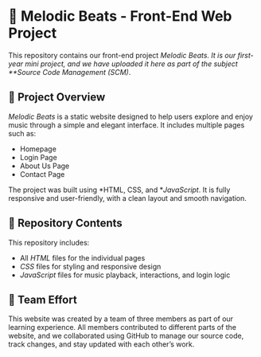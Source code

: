 # 🎵 Melodic Beats - Front-End Web Project
This repository contains our front-end project *Melodic Beats. It is our first-year mini project, and we have uploaded it here as part of the subject **Source Code Management (SCM)*.
## 📌 Project Overview
*Melodic Beats* is a static website designed to help users explore and enjoy music through a simple and elegant interface. It includes multiple pages such as:
- Homepage  
- Login Page   
- About Us Page  
- Contact Page

The project was built using *HTML, CSS, and **JavaScript*. It is fully responsive and user-friendly, with a clean layout and smooth navigation.
## 📁 Repository Contents
This repository includes:
- All *HTML* files for the individual pages  
- *CSS* files for styling and responsive design  
- *JavaScript* files for music playback, interactions, and login logic  
## 👥 Team Effort
This website was created by a team of three members as part of our learning experience. All members contributed to different parts of the website, and we collaborated using GitHub to manage our source code, track changes, and stay updated with each other’s work.
